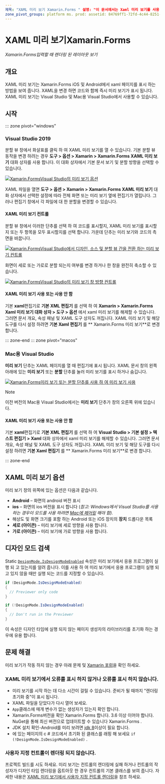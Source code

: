 ```yaml
---
제목: "XAML 미리 보기 Xamarin.Forms " 설명: "이 문서에서는 Xaml 미리 보기를 사용 하 여 입력 시 렌더링 된 레이아웃을 확인 하는 방법을 설명 합니다 Xamarin.Forms . XAML 미리 보기는 Visual Studio 2019 및 Mac 용 Visual Studio 2019에서 사용할 수 있습니다. "
zone_pivot_groups: platform ms. prod: assetid: 84769ff1-72fd-4c44-8251-dd6d5bf8c7b2: xamarin-forms author: maddyleger1: maleger:: 03/16/2020-loc: [ Xamarin.Forms , Xamarin.Essentials ]
---
```


# <a name="xaml-previewer-for-xamarinforms"></a>XAML 미리 보기Xamarin.Forms

_Xamarin.Forms입력할 때 렌더링 된 레이아웃 보기_

## <a name="overview"></a>개요

XAML 미리 보기는 Xamarin.Forms iOS 및 Android에서 xaml 페이지를 표시 하는 방법을 보여 줍니다. XAML을 변경 하면 코드와 함께 즉시 미리 보기가 표시 됩니다. XAML 미리 보기는 Visual Studio 및 Mac용 Visual Studio에서 사용할 수 있습니다.

## <a name="getting-started"></a>시작

::: zone pivot="windows"

### <a name="visual-studio-2019"></a>Visual Studio 2019

분할 뷰 창에서 화살표를 클릭 하 여 XAML 미리 보기를 열 수 있습니다. 기본 분할 뷰 동작을 변경 하려는 경우 **도구 > 옵션 > Xamarin > Xamarin.Forms XAML 미리 보기** 대화 상자를 사용 합니다. 이 대화 상자에서 기본 문서 보기 및 분할 방향을 선택할 수 있습니다.

[![Xamarin.FormsVisual Studio의 미리 보기 옵션](xaml-previewer-images/xamlp-options-vs-sm.png "[! OP. NO-LOC (Xamarin.ios)] Visual Studio의 미리 보기 옵션")](xaml-previewer-images/xamlp-options-vs-lg.png#lightbox)

XAML 파일을 열면 **도구 > 옵션 > Xamarin > Xamarin.Forms XAML 미리 보기** 대화 상자에서 선택한 설정에 따라 전체 화면 또는 미리 보기 옆에 편집기가 열립니다. 그러나 편집기 창에서 각 파일에 대 한 분할을 변경할 수 있습니다.

#### <a name="xaml-preview-controls"></a>XAML 미리 보기 컨트롤

분할 뷰 창에서 이러한 단추를 선택 하 여 코드를 표시할지, XAML 미리 보기를 표시할지 또는 두 항목을 모두 표시할지를 선택 합니다. 가운데 단추는 미리 보기와 코드의 측면을 바꿉니다.

[![Xamarin.FormsVisual Studio에서 디자인, 소스 및 분할 뷰 간을 전환 하는 미리 보기 컨트롤](xaml-previewer-images/xamlp-controls-splitview-vs-sm.png "[! OP. 비-LOC (Xamarin.ios)] Visual Studio에서 디자인, 소스 및 분할 뷰 간을 전환 하는 미리 보기 컨트롤")](xaml-previewer-images/xamlp-controls-splitview-vs-lg.png#lightbox)

화면이 세로 또는 가로로 분할 되는지 여부를 변경 하거나 한 창을 완전히 축소할 수 있습니다.

[![Xamarin.FormsVisual Studio의 미리 보기 창 방향 컨트롤](xaml-previewer-images/xamlp-controls-orientation-vs-sm.png "[! OP. 비-LOC (Xamarin.ios)] Visual Studio에서 미리 보기 창 방향 컨트롤")](xaml-previewer-images/xamlp-controls-orientation-vs-lg.png#lightbox)

#### <a name="enable-or-disable-the-xaml-previewer"></a>XAML 미리 보기 사용 또는 사용 안 함

기본 **xaml**편집기로 **기본 XML 편집기** 를 선택 하 여 **Xamarin > Xamarin.Forms Xaml 미리 보기 대화 상자 > 도구 > 옵션** 에서 xaml 미리 보기를 해제할 수 있습니다. 그러면 문서 개요, 속성 패널 및 XAML 도구 상자도 꺼집니다. XAML 미리 보기 및 해당 도구를 다시 설정 하려면 **기본 Xaml 편집기** 를 ** Xamarin.Forms 미리 보기**로 변경 합니다.

::: zone-end
::: zone pivot="macos"

### <a name="visual-studio-for-mac"></a>Mac용 Visual Studio

**미리 보기** 단추는 XAML 페이지를 열 때 편집기에 표시 됩니다. XAML 문서 창의 왼쪽 아래에 있는 **미리 보기** 또는 **분할** 단추를 눌러 미리 보기를 표시 하거나 숨깁니다.

[![Xamarin.Forms미리 보기 또는 분할 단추를 사용 하 여 미리 보기 사용](xaml-previewer-images/xamlp-list-sml.png)](xaml-previewer-images/xamlp-list.png#lightbox)

> [!NOTE]
> 이전 버전의 Mac용 Visual Studio에서는 **미리 보기** 단추가 창의 오른쪽 위에 있습니다.

#### <a name="enable-or-disable-the-xaml-previewer"></a>XAML 미리 보기 사용 또는 사용 안 함

기본 **xaml**편집기로 **기본 XML 편집기** 를 선택 하 여 **Visual Studio > 기본 설정 > 텍스트 편집기 > Xaml** 대화 상자에서 xaml 미리 보기를 해제할 수 있습니다. 그러면 문서 개요, 속성 패널 및 XAML 도구 상자도 꺼집니다. XAML 미리 보기 및 해당 도구를 다시 설정 하려면 **기본 Xaml 편집기** 를 ** Xamarin.Forms 미리 보기**로 변경 합니다.

::: zone-end

## <a name="xaml-previewer-options"></a>XAML 미리 보기 옵션

미리 보기 창의 위쪽에 있는 옵션은 다음과 같습니다.

* **Android** – 화면의 android 버전 표시
* **ios** – 화면의 ios 버전을 표시 합니다 (*참고: Windows에서 Visual Studio를 사용 하는 경우이 모드를 사용 하려면 [Mac에 페어링](~/ios/get-started/installation/windows/connecting-to-mac/index.md) 해야 함).*
* 해상도 및 화면 크기를 포함 하는 Android 또는 iOS 장치의 **장치** 드롭다운 목록
* **세로 (아이콘)** – 미리 보기에 세로 방향을 사용 합니다.
* **가로 (아이콘)** – 미리 보기에 가로 방향을 사용 합니다.

## <a name="detect-design-mode"></a>디자인 모드 검색

Static [`DesignMode.IsDesignModeEnabled`](xref:Xamarin.Forms.DesignMode.IsDesignModeEnabled) 속성은 미리 보기에서 응용 프로그램이 실행 되 고 있는지를 알려 줍니다. 이를 사용 하 여 미리 보기에서 응용 프로그램이 실행 되 고 있지 않을 때만 실행 되는 코드를 지정할 수 있습니다.

```csharp
if (DesignMode.IsDesignModeEnabled)
{
  // Previewer only code  
}

if (!DesignMode.IsDesignModeEnabled)
{
  // Don't run in the Previewer  
}
```

이 속성은 디자인 타임에 실행 되지 않는 페이지 생성자의 라이브러리를 초기화 하는 경우에 유용 합니다.

## <a name="troubleshooting"></a>문제 해결

미리 보기가 작동 하지 않는 경우 아래 문제 및 [Xamarin 포럼](https://forums.xamarin.com/categories/xamarin-forms)을 확인 하세요.

### <a name="xaml-previewer-isnt-showing-or-shows-an-error"></a>XAML 미리 보기에서 오류를 표시 하지 않거나 오류를 표시 하지 않습니다.

* 미리 보기를 시작 하는 데 다소 시간이 걸릴 수 있습니다. 준비가 될 때까지 "렌더링 초기화 중"이 표시 됩니다.
* XAML 파일을 닫았다가 다시 열어 보세요.
* `App`클래스에 매개 변수가 없는 생성자가 있는지 확인 합니다.
* Xamarin.Forms버전을 확인 Xamarin.Forms 합니다. 3.6 이상 이어야 합니다. NuGet을 통해 최신 버전으로 업데이트할 수 있습니다 Xamarin.Forms .
* JDK 설치 확인-Android를 미리 보려면 [jdk 8](https://www.oracle.com/technetwork/java/javase/downloads/index.html)이상이 필요 합니다.
* 에 있는 페이지의 c # 코드에서 초기화 된 클래스를 래핑 해 보세요 `if (!DesignMode.IsDesignModeEnabled)` .

### <a name="custom-controls-arent-rendering"></a>사용자 지정 컨트롤이 렌더링 되지 않습니다.

프로젝트 빌드를 시도 하세요. 미리 보기는 컨트롤의 렌더링에 실패 하거나 컨트롤의 작성자가 디자인 타임 렌더링을 옵트아웃 한 경우 컨트롤의 기본 클래스를 보여 줍니다. 자세한 내용은 [XAML 미리 보기에서 사용자 지정 컨트롤 렌더링](render-custom-controls.md)을 참조 하세요.
